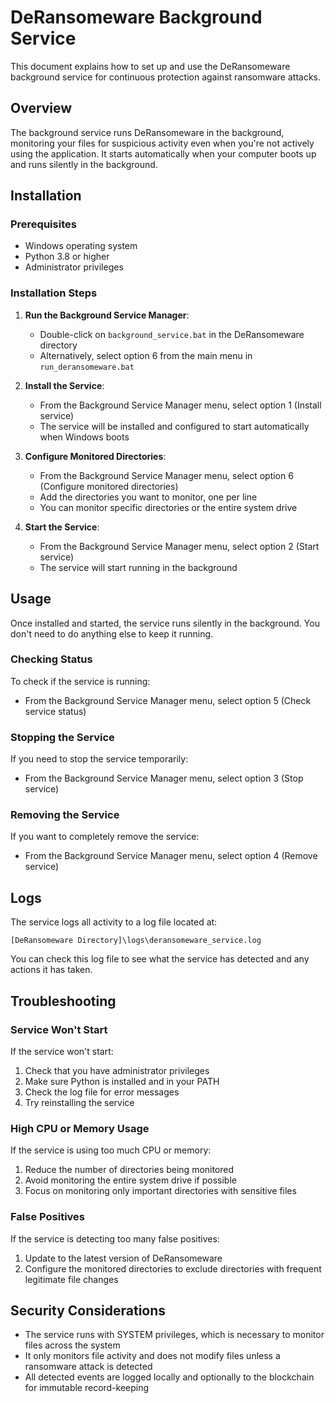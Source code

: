 # DeRansomeware Background Service

This document explains how to set up and use the DeRansomeware background service for continuous protection against ransomware attacks.

## Overview

The background service runs DeRansomeware in the background, monitoring your files for suspicious activity even when you're not actively using the application. It starts automatically when your computer boots up and runs silently in the background.

## Installation

### Prerequisites

- Windows operating system
- Python 3.8 or higher
- Administrator privileges

### Installation Steps

1. **Run the Background Service Manager**:
   - Double-click on `background_service.bat` in the DeRansomeware directory
   - Alternatively, select option 6 from the main menu in `run_deransomeware.bat`

2. **Install the Service**:
   - From the Background Service Manager menu, select option 1 (Install service)
   - The service will be installed and configured to start automatically when Windows boots

3. **Configure Monitored Directories**:
   - From the Background Service Manager menu, select option 6 (Configure monitored directories)
   - Add the directories you want to monitor, one per line
   - You can monitor specific directories or the entire system drive

4. **Start the Service**:
   - From the Background Service Manager menu, select option 2 (Start service)
   - The service will start running in the background

## Usage

Once installed and started, the service runs silently in the background. You don't need to do anything else to keep it running.

### Checking Status

To check if the service is running:
- From the Background Service Manager menu, select option 5 (Check service status)

### Stopping the Service

If you need to stop the service temporarily:
- From the Background Service Manager menu, select option 3 (Stop service)

### Removing the Service

If you want to completely remove the service:
- From the Background Service Manager menu, select option 4 (Remove service)

## Logs

The service logs all activity to a log file located at:
```
[DeRansomeware Directory]\logs\deransomeware_service.log
```

You can check this log file to see what the service has detected and any actions it has taken.

## Troubleshooting

### Service Won't Start

If the service won't start:
1. Check that you have administrator privileges
2. Make sure Python is installed and in your PATH
3. Check the log file for error messages
4. Try reinstalling the service

### High CPU or Memory Usage

If the service is using too much CPU or memory:
1. Reduce the number of directories being monitored
2. Avoid monitoring the entire system drive if possible
3. Focus on monitoring only important directories with sensitive files

### False Positives

If the service is detecting too many false positives:
1. Update to the latest version of DeRansomeware
2. Configure the monitored directories to exclude directories with frequent legitimate file changes

## Security Considerations

- The service runs with SYSTEM privileges, which is necessary to monitor files across the system
- It only monitors file activity and does not modify files unless a ransomware attack is detected
- All detected events are logged locally and optionally to the blockchain for immutable record-keeping